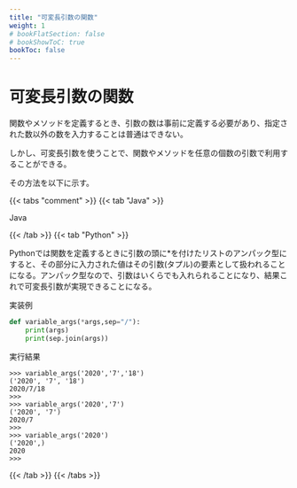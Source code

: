 ```yaml
---
title: "可変長引数の関数"
weight: 1
# bookFlatSection: false
# bookShowToC: true
bookToc: false
---
```


# 可変長引数の関数

関数やメソッドを定義するとき、引数の数は事前に定義する必要があり、指定された数以外の数を入力することは普通はできない。

しかし、可変長引数を使うことで、関数やメソッドを任意の個数の引数で利用することができる。

その方法を以下に示す。


{{< tabs "comment" >}}
{{< tab "Java" >}}

Java

{{< /tab >}}
{{< tab "Python" >}}

Pythonでは関数を定義するときに引数の頭に*を付けたリストのアンパック型にすると、その部分に入力された値はその引数(タプル)の要素として扱われることになる。アンパック型なので、引数はいくらでも入れられることになり、結果これで可変長引数が実現できることになる。

実装例

```python
def variable_args(*args,sep="/"):
    print(args)
    print(sep.join(args))
```

実行結果

```
>>> variable_args('2020','7','18')
('2020', '7', '18')
2020/7/18
>>> 
>>> variable_args('2020','7')
('2020', '7')
2020/7
>>> 
>>> variable_args('2020')
('2020',)
2020
>>> 
```

{{< /tab >}}
{{< /tabs >}}

